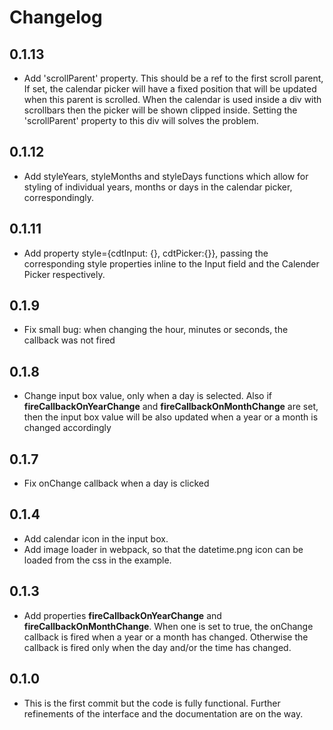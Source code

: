 Changelog
=========

## 0.1.13
- Add 'scrollParent' property. This should be a ref to the first scroll parent, If set, the calendar picker will have a fixed position that will be updated when this parent is scrolled. When the calendar is used inside a div with scrollbars then the picker will be shown clipped inside. Setting the 'scrollParent' property to this div will solves the problem.

## 0.1.12
- Add styleYears, styleMonths and styleDays functions which allow for styling of individual years, months or days in the calendar picker, correspondingly.

## 0.1.11
- Add property style={cdtInput: {}, cdtPicker:{}}, passing the corresponding style properties inline to the Input field and the Calender Picker respectively.

## 0.1.9
- Fix small bug: when changing the hour, minutes or seconds, the callback was not fired

## 0.1.8
- Change input box value, only when a day is selected. Also if **fireCallbackOnYearChange** and **fireCallbackOnMonthChange** are set, then the input box value will be also updated when a year or a month is changed accordingly

## 0.1.7
- Fix onChange callback when a day is clicked

## 0.1.4
- Add calendar icon in the input box.
- Add image loader in webpack, so that the datetime.png icon can be loaded from the css in the example.

## 0.1.3
- Add properties **fireCallbackOnYearChange** and **fireCallbackOnMonthChange**. When one is set to true, the onChange callback is fired when a year or a month has changed. Otherwise the callback is fired only when the day and/or the time has changed.

## 0.1.0
- This is the first commit but the code is fully functional. Further refinements of the interface and the documentation are on the way.

